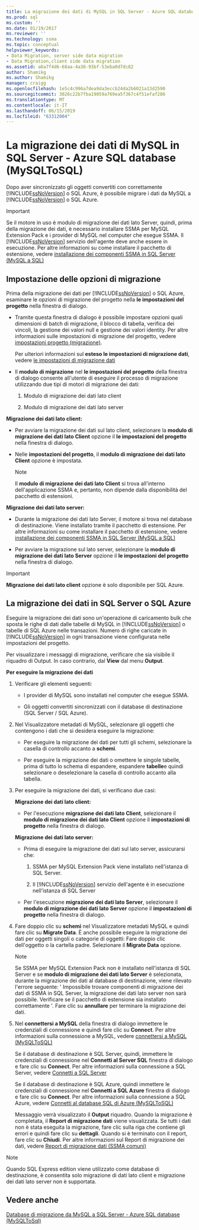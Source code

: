 ```yaml
---
title: La migrazione dei dati di MySQL in SQL Server - Azure SQL database (MySQLToSQL) | Microsoft Docs
ms.prod: sql
ms.custom: ''
ms.date: 01/19/2017
ms.reviewer: ''
ms.technology: ssma
ms.topic: conceptual
helpviewer_keywords:
- Data Migration, server side data migration
- Data Migration,client side data migration
ms.assetid: a6a7f4d6-68aa-4a38-93bf-53eba0d7dc82
author: Shamikg
ms.author: Shamikg
manager: craigg
ms.openlocfilehash: 1e5c4c996a7dea9da3eccb24da2b6021a13d2590
ms.sourcegitcommit: 3026c22b7fba19059a769ea5f367c4f51efaf286
ms.translationtype: MT
ms.contentlocale: it-IT
ms.lasthandoff: 06/15/2019
ms.locfileid: "63312004"
---
```

# <a name="migrating-mysql-data-into-sql-server---azure-sql-db-mysqltosql"></a>La migrazione dei dati di MySQL in SQL Server - Azure SQL database (MySQLToSQL)
Dopo aver sincronizzato gli oggetti convertiti con correttamente [!INCLUDE[ssNoVersion](../../includes/ssnoversion-md.md)] o SQL Azure, è possibile migrare i dati da MySQL a [!INCLUDE[ssNoVersion](../../includes/ssnoversion-md.md)] o SQL Azure.  
  
> [!IMPORTANT]  
> Se il motore in uso è modulo di migrazione dei dati lato Server, quindi, prima della migrazione dei dati, è necessario installare SSMA per MySQL Extension Pack e i provider di MySQL nel computer che esegue SSMA. Il [!INCLUDE[ssNoVersion](../../includes/ssnoversion-md.md)] servizio dell'agente deve anche essere in esecuzione. Per altre informazioni su come installare il pacchetto di estensione, vedere [installazione dei componenti SSMA in SQL Server (MySQL a SQL)](https://msdn.microsoft.com/6772d0c5-258f-4d7b-afb0-b5f810e71af1)  
  
## <a name="setting-migration-options"></a>Impostazione delle opzioni di migrazione  
Prima della migrazione dei dati per [!INCLUDE[ssNoVersion](../../includes/ssnoversion-md.md)] o SQL Azure, esaminare le opzioni di migrazione del progetto nella **le impostazioni del progetto** nella finestra di dialogo.  
  
-   Tramite questa finestra di dialogo è possibile impostare opzioni quali dimensioni di batch di migrazione, il blocco di tabella, verifica dei vincoli, la gestione dei valori null e gestione dei valori identity. Per altre informazioni sulle impostazioni di migrazione del progetto, vedere [impostazioni progetto (migrazione)](https://msdn.microsoft.com/2a3cba9e-cd54-4a8b-b858-8fc4cf2580d9).  
  
    Per ulteriori informazioni sul **esteso le impostazioni di migrazione dati**, vedere [le impostazioni di migrazione dati](data-migration-settings-mysqltosql.md)  
  
-   Il **modulo di migrazione** nel **le impostazioni del progetto** della finestra di dialogo consente all'utente di eseguire il processo di migrazione utilizzando due tipi di motori di migrazione dei dati:  
  
    1.  Modulo di migrazione dei dati lato client  
  
    2.  Modulo di migrazione dei dati lato server  
  
**Migrazione dei dati lato client:**  
  
-   Per avviare la migrazione dei dati sul lato client, selezionare la **modulo di migrazione dei dati lato Client** opzione il **le impostazioni del progetto** nella finestra di dialogo.  
  
-   Nelle **impostazioni del progetto**, il **modulo di migrazione dei dati lato Client** opzione è impostata.  
  
    > [!NOTE]  
    > Il **modulo di migrazione dei dati lato Client** si trova all'interno dell'applicazione SSMA e, pertanto, non dipende dalla disponibilità del pacchetto di estensioni.  
  
**Migrazione dei dati lato server:**  
  
-   Durante la migrazione dei dati lato Server, il motore si trova nel database di destinazione. Viene installato tramite il pacchetto di estensione. Per altre informazioni su come installare il pacchetto di estensione, vedere [installazione dei componenti SSMA in SQL Server (MySQL a SQL)](https://msdn.microsoft.com/6772d0c5-258f-4d7b-afb0-b5f810e71af1)  
  
-   Per avviare la migrazione sul lato server, selezionare la **modulo di migrazione dei dati lato Server** opzione il **le impostazioni del progetto** nella finestra di dialogo.  
  
> [!IMPORTANT]  
> **Migrazione dei dati lato client** opzione è solo disponibile per SQL Azure.  
  
## <a name="migrating-data-to-sql-server-or-sql-azure"></a>La migrazione dei dati in SQL Server o SQL Azure  
Eseguire la migrazione dei dati sono un'operazione di caricamento bulk che sposta le righe di dati dalle tabelle di MySQL in [!INCLUDE[ssNoVersion](../../includes/ssnoversion-md.md)] o tabelle di SQL Azure nelle transazioni. Numero di righe caricate in [!INCLUDE[ssNoVersion](../../includes/ssnoversion-md.md)] in ogni transazione viene configurata nelle impostazioni del progetto.  
  
Per visualizzare i messaggi di migrazione, verificare che sia visibile il riquadro di Output. In caso contrario, dal **View** dal menu **Output**.  
  
**Per eseguire la migrazione dei dati**  
  
1.  Verificare gli elementi seguenti:  
  
    -   I provider di MySQL sono installati nel computer che esegue SSMA.  
  
    -   Gli oggetti convertiti sincronizzati con il database di destinazione (SQL Server / SQL Azure).  
  
2.  Nel Visualizzatore metadati di MySQL, selezionare gli oggetti che contengono i dati che si desidera eseguire la migrazione:  
  
    -   Per eseguire la migrazione dei dati per tutti gli schemi, selezionare la casella di controllo accanto a **schemi**.  
  
    -   Per eseguire la migrazione dei dati o omettere le singole tabelle, prima di tutto lo schema di espandere, espandere **tabelle**e quindi selezionare o deselezionare la casella di controllo accanto alla tabella.  
  
3.  Per eseguire la migrazione dei dati, si verificano due casi:  
  
    **Migrazione dei dati lato client:**  
  
    -   Per l'esecuzione **migrazione dei dati lato Client**, selezionare il **modulo di migrazione dei dati lato Client** opzione il **impostazioni di progetto** nella finestra di dialogo.  
  
    **Migrazione dei dati lato server:**  
  
    -   Prima di eseguire la migrazione dei dati sul lato server, assicurarsi che:  
  
        1.  SSMA per MySQL Extension Pack viene installato nell'istanza di SQL Server.  
  
        2.  Il [!INCLUDE[ssNoVersion](../../includes/ssnoversion-md.md)] servizio dell'agente è in esecuzione nell'istanza di SQL Server  
  
    -   Per l'esecuzione **migrazione dei dati lato Server**, selezionare il **modulo di migrazione dei dati lato Server** opzione il **impostazioni di progetto** nella finestra di dialogo.  
  
4.  Fare doppio clic su **schemi** nel Visualizzatore metadati MySQL e quindi fare clic su **Migrate Data**. È anche possibile eseguire la migrazione dei dati per oggetti singoli o categorie di oggetti: Fare doppio clic dell'oggetto o la cartella padre. Selezionare il **Migrate Data** opzione.  
  
    > [!NOTE]  
    > Se SSMA per MySQL Extension Pack non è installato nell'istanza di SQL Server e se **modulo di migrazione dei dati lato Server** è selezionata, durante la migrazione dei dati al database di destinazione, viene rilevato l'errore seguente: ' Impossibile trovare componenti di migrazione dei dati di SSMA in SQL Server, la migrazione dei dati lato server non sarà possibile. Verificare se il pacchetto di estensione sia installato correttamente '. Fare clic su **annullare** per terminare la migrazione dei dati.  
  
5.  Nel **connettersi a MySQL** della finestra di dialogo immettere le credenziali di connessione e quindi fare clic su **Connect**. Per altre informazioni sulla connessione a MySQL, vedere [connettersi a MySQL &#40;MySQLToSQL&#41;](../../ssma/mysql/connect-to-mysql-mysqltosql.md)  
  
    Se il database di destinazione è SQL Server, quindi, immettere le credenziali di connessione nel **Connetti al Server SQL** finestra di dialogo e fare clic su **Connect**. Per altre informazioni sulla connessione a SQL Server, vedere [Connetti a SQL Server](https://msdn.microsoft.com/bb8c4bde-cfc2-4636-92ae-5dd24abe9536)  
  
    Se il database di destinazione è SQL Azure, quindi immettere le credenziali di connessione nel **Connetti a SQL Azure** finestra di dialogo e fare clic su **Connect**. Per altre informazioni sulla connessione a SQL Azure, vedere [Connetti al database SQL di Azure &#40;MySQLToSQL&#41;](../../ssma/mysql/connect-to-azure-sql-db-mysqltosql.md)  
  
    Messaggio verrà visualizzato il **Output** riquadro. Quando la migrazione è completata, il **Report di migrazione dati** viene visualizzata. Se tutti i dati non è stata eseguita la migrazione, fare clic sulla riga che contiene gli errori e quindi fare clic su **dettagli**. Quando si è terminato con il report, fare clic su **Chiudi**. Per altre informazioni sul Report di migrazione dei dati, vedere [Report di migrazione dati (SSMA comuni)](https://msdn.microsoft.com/bbfb9d88-5a98-4980-8d19-c5d78bd0d241)  
  
> [!NOTE]  
> Quando SQL Express edition viene utilizzato come database di destinazione, è consentita solo migrazione di dati lato client e migrazione dei dati lato server non è supportata.  
  
## <a name="see-also"></a>Vedere anche  
[Database di migrazione da MySQL a SQL Server - Azure SQL database &#40;MySQLToSql&#41;](../../ssma/mysql/migrating-mysql-databases-to-sql-server-azure-sql-db-mysqltosql.md)  
  
